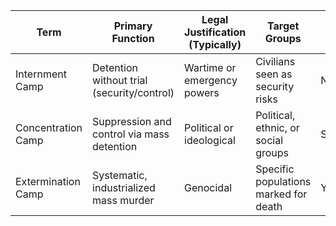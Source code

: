 | Term               | Primary Function                        | Legal Justification (Typically) | Target Groups                    | Death as Goal? | Role of Slave Labor                             |
|--------------------|------------------------------------------|----------------------------------|----------------------------------|----------------|--------------------------------------------------|
| Internment Camp     | Detention without trial (security/control) | Wartime or emergency powers      | Civilians seen as security risks | No             | Minimal or incidental; not central to purpose    |
| Concentration Camp  | Suppression and control via mass detention | Political or ideological         | Political, ethnic, or social groups | Sometimes      | Central and systemic; prisoners as labor units   |
| Extermination Camp  | Systematic, industrialized mass murder     | Genocidal                        | Specific populations marked for death | Yes            | Instrumental only if it expedites killing        |
